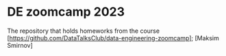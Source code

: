 # DE zoomcamp 2023

The repository that holds homeworks from the course [https://github.com/DataTalksClub/data-engineering-zoomcamp];
[Maksim Smirnov]

